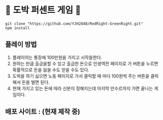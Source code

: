  # 🌺 도박 퍼센트 게임 🌺

` git clone "https://github.com/YJH2848/RedRight-GreenRight.git" ` <br />
` npm install `

## 플레이 방법  
1. 플레이어는 통장에 100만원을 가지고 시작을한다. 
2. 원하는 만큼 출금을할 수 있고 출금한 돈으로 인생역전 페이지로 가 버튼을 누르면 확률적으로 돈을 잃을 수도 얻을 수도 있다.
3. 도박을 하기 싫으면 노동 페이지로 가서 클릭할 때 마다 100원씩 주는 버튼을 클릭해서 돈을 벌면 된다.
4. 현재 가지고 있는 돈에 따라 신분이 정해지는데 마지막 만수르까지 가면 끝나는 게임이다.

## 배포 사이트 : (현재 제작 중)
